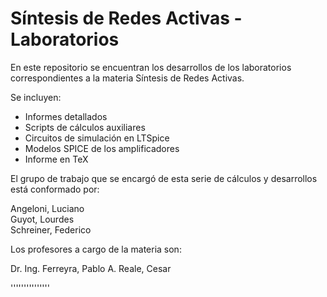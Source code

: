 # Síntesis de Redes Activas - Laboratorios
En este repositorio se encuentran los desarrollos de los laboratorios correspondientes a la materia Síntesis de Redes Activas.  

Se incluyen:

- Informes detallados  
- Scripts de cálculos auxiliares  
- Circuitos de simulación en LTSpice  
- Modelos SPICE de los amplificadores  
- Informe en TeX  

El grupo de trabajo que se encargó de esta serie de cálculos y desarrollos está conformado por:

Angeloni, Luciano  
Guyot, Lourdes  
Schreiner, Federico  

Los profesores a cargo de la materia son:

Dr. Ing. Ferreyra, Pablo A.
Reale, Cesar

'''''''''''''''
